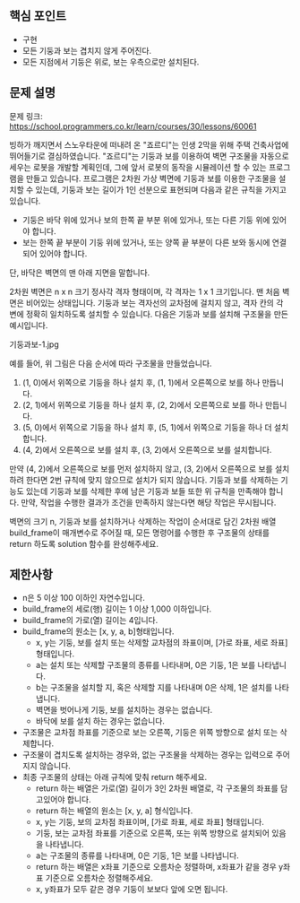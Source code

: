 ## 핵심 포인트

- 구현
- 모든 기둥과 보는 겹치지 않게 주어진다.
- 모든 지점에서 기둥은 위로, 보는 우측으로만 설치된다.


## 문제 설명

문제 링크: https://school.programmers.co.kr/learn/courses/30/lessons/60061

빙하가 깨지면서 스노우타운에 떠내려 온 "죠르디"는 인생 2막을 위해 주택 건축사업에 뛰어들기로 결심하였습니다. "죠르디"는 기둥과 보를 이용하여 벽면 구조물을 자동으로 세우는 로봇을 개발할 계획인데, 그에 앞서 로봇의 동작을 시뮬레이션 할 수 있는 프로그램을 만들고 있습니다.
프로그램은 2차원 가상 벽면에 기둥과 보를 이용한 구조물을 설치할 수 있는데, 기둥과 보는 길이가 1인 선분으로 표현되며 다음과 같은 규칙을 가지고 있습니다.

- 기둥은 바닥 위에 있거나 보의 한쪽 끝 부분 위에 있거나, 또는 다른 기둥 위에 있어야 합니다.
- 보는 한쪽 끝 부분이 기둥 위에 있거나, 또는 양쪽 끝 부분이 다른 보와 동시에 연결되어 있어야 합니다.

단, 바닥은 벽면의 맨 아래 지면을 말합니다.

2차원 벽면은 n x n 크기 정사각 격자 형태이며, 각 격자는 1 x 1 크기입니다. 맨 처음 벽면은 비어있는 상태입니다. 기둥과 보는 격자선의 교차점에 걸치지 않고, 격자 칸의 각 변에 정확히 일치하도록 설치할 수 있습니다. 다음은 기둥과 보를 설치해 구조물을 만든 예시입니다.

기둥과보-1.jpg

예를 들어, 위 그림은 다음 순서에 따라 구조물을 만들었습니다.

1. (1, 0)에서 위쪽으로 기둥을 하나 설치 후, (1, 1)에서 오른쪽으로 보를 하나 만듭니다.
2. (2, 1)에서 위쪽으로 기둥을 하나 설치 후, (2, 2)에서 오른쪽으로 보를 하나 만듭니다.
3. (5, 0)에서 위쪽으로 기둥을 하나 설치 후, (5, 1)에서 위쪽으로 기둥을 하나 더 설치합니다.
4. (4, 2)에서 오른쪽으로 보를 설치 후, (3, 2)에서 오른쪽으로 보를 설치합니다.

만약 (4, 2)에서 오른쪽으로 보를 먼저 설치하지 않고, (3, 2)에서 오른쪽으로 보를 설치하려 한다면 2번 규칙에 맞지 않으므로 설치가 되지 않습니다. 기둥과 보를 삭제하는 기능도 있는데 기둥과 보를 삭제한 후에 남은 기둥과 보들 또한 위 규칙을 만족해야 합니다. 만약, 작업을 수행한 결과가 조건을 만족하지 않는다면 해당 작업은 무시됩니다.

벽면의 크기 n, 기둥과 보를 설치하거나 삭제하는 작업이 순서대로 담긴 2차원 배열 build_frame이 매개변수로 주어질 때, 모든 명령어를 수행한 후 구조물의 상태를 return 하도록 solution 함수를 완성해주세요.

## 제한사항

- n은 5 이상 100 이하인 자연수입니다.
- build_frame의 세로(행) 길이는 1 이상 1,000 이하입니다.
- build_frame의 가로(열) 길이는 4입니다.
- build_frame의 원소는 [x, y, a, b]형태입니다.
  - x, y는 기둥, 보를 설치 또는 삭제할 교차점의 좌표이며, [가로 좌표, 세로 좌표] 형태입니다.
  - a는 설치 또는 삭제할 구조물의 종류를 나타내며, 0은 기둥, 1은 보를 나타냅니다.
  - b는 구조물을 설치할 지, 혹은 삭제할 지를 나타내며 0은 삭제, 1은 설치를 나타냅니다.
  - 벽면을 벗어나게 기둥, 보를 설치하는 경우는 없습니다.
  - 바닥에 보를 설치 하는 경우는 없습니다.
- 구조물은 교차점 좌표를 기준으로 보는 오른쪽, 기둥은 위쪽 방향으로 설치 또는 삭제합니다.
- 구조물이 겹치도록 설치하는 경우와, 없는 구조물을 삭제하는 경우는 입력으로 주어지지 않습니다.
- 최종 구조물의 상태는 아래 규칙에 맞춰 return 해주세요.
  - return 하는 배열은 가로(열) 길이가 3인 2차원 배열로, 각 구조물의 좌표를 담고있어야 합니다.
  - return 하는 배열의 원소는 [x, y, a] 형식입니다.
  - x, y는 기둥, 보의 교차점 좌표이며, [가로 좌표, 세로 좌표] 형태입니다.
  - 기둥, 보는 교차점 좌표를 기준으로 오른쪽, 또는 위쪽 방향으로 설치되어 있음을 나타냅니다.
  - a는 구조물의 종류를 나타내며, 0은 기둥, 1은 보를 나타냅니다.
  - return 하는 배열은 x좌표 기준으로 오름차순 정렬하며, x좌표가 같을 경우 y좌표 기준으로 오름차순 정렬해주세요.
  - x, y좌표가 모두 같은 경우 기둥이 보보다 앞에 오면 됩니다.